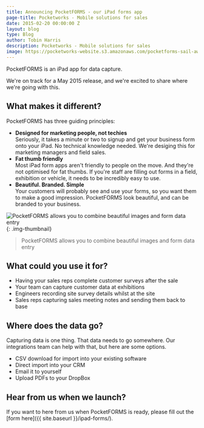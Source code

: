 ```yaml
---
title: Announcing PocketFORMS - our iPad forms app
page-title: Pocketworks - Mobile solutions for sales
date: 2015-02-20 00:00:00 Z
layout: blog
type: Blog
author: Tobin Harris
description: Pocketworks - Mobile solutions for sales
image: https://pocketworks-website.s3.amazonaws.com/pocketforms-sail-away.jpg
---
```


PocketFORMS is an iPad app for data capture.

We're on track for a May 2015 release, and we're excited to share where we're going with this.

<!--more-->

## What makes it different?

PocketFORMS has three guiding principles:

* **Designed for marketing people, not techies** <br/>Seriously, it takes a minute or two to signup and get your business form onto your iPad. No technical knowledge needed. We're desiging this for marketing managers and field sales.
* **Fat thumb friendly** <br/>Most iPad form apps aren't friendly to people on the move. And they're not optimised for fat thumbs. If you're staff are filling out forms in a field, exhibition or vehicle, it needs to be incredibly easy to use.
* **Beautiful. Branded. Simple** <br/>Your customers will probably see and use your forms, so you want them to make a good impression. PocketFORMS look beautiful, and can be branded to your business.

![PocketFORMS allows you to combine beautiful images and form data entry](https://pocketworks-website.s3.amazonaws.com/pocketforms-ferrari.jpg){: .img-thumbnail}

> PocketFORMS allows you to combine beautiful images and form data entry

## What could you use it for?

* Having your sales reps complete customer surveys after the sale
* Your team can capture customer data at exhibitions
* Engineers recording site survey details whilst at the site
* Sales reps capturing sales meeting notes and sending them back to base

## Where does the data go?

Capturing data is one thing. That data needs to go somewhere. Our integrations team can help with that, but here are some options.

* CSV download for import into your existing software
* Direct import into your CRM
* Email it to yourself
* Upload PDFs to your DropBox


## Hear from us when we launch?

If you want to here from us when PocketFORMS is ready, please fill out the [form here]({{ site.baseurl }}/ipad-forms/).

